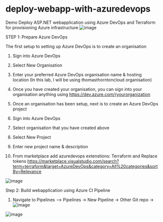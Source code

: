 # deploy-webapp-with-azuredevops
Demo Deploy ASP.NET webapplication using Azure DevOps and Terraform for provisioning Azure infrastructure
![image](https://user-images.githubusercontent.com/44494776/152757898-08b0c943-6a9e-4197-899c-b1e1bc456e12.png)


STEP 1: Prepare Azure DevOps

The first setup to setting up Azure DevOps is to create an organisation

1. Sign into Azure DevOps
2. Select New Organisation
3. Enter your preferred Azure DevOps organisation name & hosting location (In this lab, I will be using thomasthorntoncloud organisation)
4. Once you have created your organisation, you can sign into your organisation anything using https://dev.azure.com/{yourorganization
5. Once an organisation has been setup, next is to create an Azure DevOps project

6. Sign into Azure DevOps
7. Select organisation that you have created above
8. Select New Project
9. Enter new project name & description
10. From marketplace add azuredevops extenstions: Terraform and Replace tokens
https://marketplace.visualstudio.com/search?term=terraform&target=AzureDevOps&category=All%20categories&sortBy=Relevance




![image](https://user-images.githubusercontent.com/44494776/152761027-956d9205-8de8-4605-82cb-f0cab0474360.png)




Step 2: Build webapplication using Azure CI Pipeline
1. Navigate to Pipelines –> Pipelines -> New Pipeline -> Other Git repo -> ![image](https://user-images.githubusercontent.com/44494776/152773337-91562bc4-63ef-4be0-97f3-93c9799f6cc5.png)


![image](https://user-images.githubusercontent.com/44494776/152773044-ee7278da-9ca9-43c3-a450-afa70ed61024.png)



